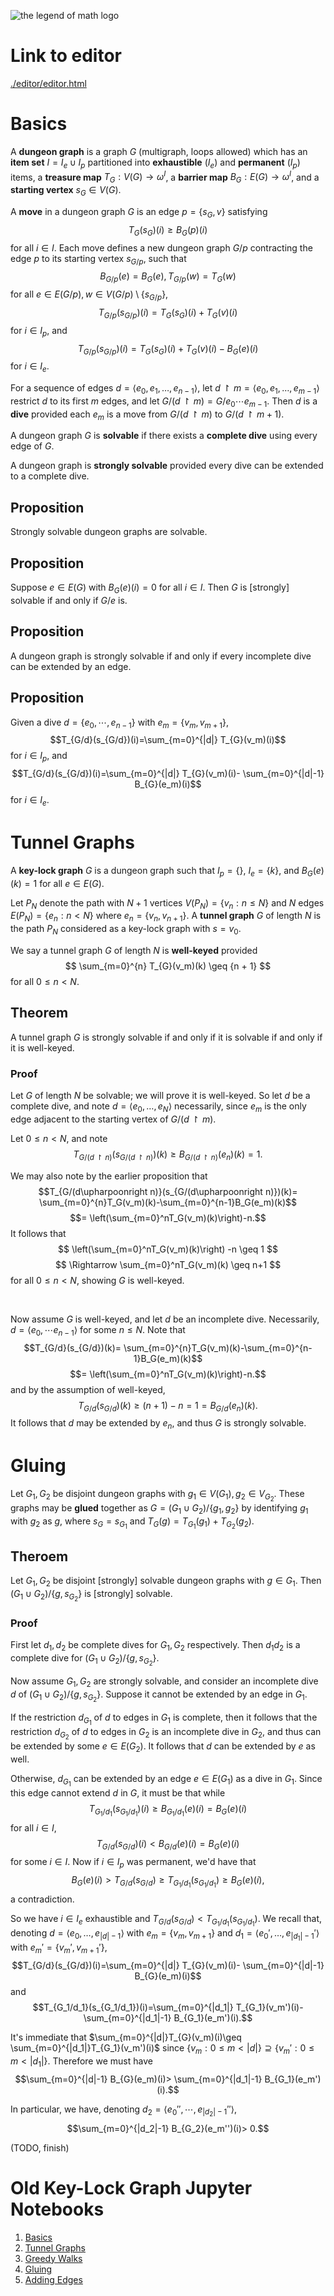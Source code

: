 ![the legend of math logo](assets/legendofmath.svg)

# Link to editor

[./editor/editor.html](./editor/editor.html)

# Basics

A **dungeon graph** is a graph $G$ (multigraph, loops allowed)
which has an **item set** $I=I_e\cup I_p$ partitioned into
**exhaustible** ($I_e$) and **permanent** ($I_p$) items, a
**treasure map** $T_G:V(G)\to \omega^I$, a **barrier map**
$B_G:E(G)\to \omega^I$, and a **starting vertex** $s_G\in V(G)$.

A **move** in a dungeon graph $G$ is
an edge $p=\{s_G,v\}$ satisfying
$$T_G(s_G)(i)\geq B_G(p)(i)$$
for all $i\in I$. Each move defines a new dungeon graph $G/p$
contracting the edge $p$ to its starting vertex $s_{G/p}$,
such that
$$B_{G/p}(e)=B_G(e), T_{G/p}(w)=T_G(w)$$
for all $e\in E(G/p), w\in V(G/p)\setminus\{s_{G/p}\}$,
$$T_{G/p}(s_{G/p})(i)=T_G(s_G)(i)+T_G(v)(i)$$ 
for $i\in I_p$, and
$$T_{G/p}(s_{G/p})(i)=T_G(s_G)(i)+T_G(v)(i)-B_G(e)(i)$$
for $i\in I_e$.

For a sequence of edges
$d=\langle e_0,e_1,\dots,e_{n-1}\rangle$, let
$d\upharpoonright m=\langle e_0,e_1,\dots,e_{m-1}\rangle$
restrict $d$ to its first $m$ edges, and let
$G/(d\upharpoonright m)=G/e_0\cdots e_{m-1}$.
Then $d$ is a **dive** provided each
$e_m$ is a move from $G/(d\upharpoonright m)$ to
$G/(d\upharpoonright m+1)$.

A dungeon graph $G$ is **solvable** if there exists a
**complete dive** using every edge of $G$.

A dungeon graph is **strongly solvable** provided every dive
can be extended to a complete dive.

## Proposition

Strongly solvable dungeon graphs are solvable.

## Proposition

Suppose $e\in E(G)$ with $B_G(e)(i)=0$ for all $i\in I$.
Then $G$ is [strongly] solvable if and only if $G/e$ is.

## Proposition

A dungeon graph is strongly solvable if and only if
every incomplete dive can be extended by an edge.

## Proposition

Given a dive $d=\{e_0,\cdots,e_{n-1}\}$ with
$e_m=\{v_m,v_{m+1}\}$,
$$T_{G/d}(s_{G/d})(i)=\sum_{m=0}^{|d|}
T_{G}(v_m)(i)$$
for $i\in I_p$, and
$$T_{G/d}(s_{G/d})(i)=\sum_{m=0}^{|d|}
T_{G}(v_m)(i)-
\sum_{m=0}^{|d|-1} B_{G}(e_m)(i)$$
for $i\in I_e$.

# Tunnel Graphs

A **key-lock graph** $G$ is a dungeon graph such that
$I_p=\{\}$, $I_e=\{k\}$, 
and $B_{G}(e)(k)=1$ for all $e\in E(G)$.

Let $P_N$ denote the path with $N+1$ vertices
$V(P_N)=\{v_n:n\leq N\}$
and $N$ edges $E(P_N)=\{e_n:n<N\}$ where
$e_n=\{v_n,v_{n+1}\}$.
A **tunnel graph** $G$ of length $N$ is the path $P_N$ considered as a key-lock graph with $s=v_0$.

We say a tunnel graph $G$ of length $N$
is **well-keyed** provided
$$
\sum_{m=0}^{n} T_{G}(v_m)(k) \geq {n + 1}
$$
for all $0\leq n<N$.

## Theorem

A tunnel graph $G$ is strongly solvable if and only if 
it is solvable if and only if
it is well-keyed.

### Proof

Let $G$ of length $N$ be solvable; we will prove it is well-keyed.
So let $d$ be a complete dive, and note $d=\langle e_0,\dots,e_N\rangle$
necessarily, since $e_m$ is the only edge adjacent to
the starting vertex of $G/(d\upharpoonright m)$.

Let $0\leq n<N$, and note
$$T_{G/(d\upharpoonright n)}(s_{G/(d\upharpoonright n)})(k)\geq
B_{G/(d\upharpoonright n)}(e_n)(k)=1.$$

We may also note by the earlier proposition that
$$T_{G/(d\upharpoonright n)}(s_{G/(d\upharpoonright n)})(k)=
\sum_{m=0}^{n}T_G(v_m)(k)-\sum_{m=0}^{n-1}B_G(e_m)(k)$$
$$=
\left(\sum_{m=0}^nT_G(v_m)(k)\right)-n.$$
It follows that
$$
\left(\sum_{m=0}^nT_G(v_m)(k)\right) -n \geq 1
$$
$$
\Rightarrow
\sum_{m=0}^nT_G(v_m)(k) \geq n+1
$$
for all $0\leq n<N$, showing $G$ is well-keyed.

&nbsp;

Now assume $G$ is well-keyed, and let $d$ be an
incomplete dive. Necessarily, $d=\langle e_0,\cdots e_{n-1}\rangle$ for some $n\leq N$. Note that
$$T_{G/d}(s_{G/d})(k)=
\sum_{m=0}^{n}T_G(v_m)(k)-\sum_{m=0}^{n-1}B_G(e_m)(k)$$
$$=
\left(\sum_{m=0}^nT_G(v_m)(k)\right)-n.$$
and by the assumption of well-keyed,
$$T_{G/d}(s_{G/d})(k)\geq
\left(n+1\right) -n = 1 = B_{G/d}(e_n)(k).
$$
It follows that $d$ may be extended by $e_n$,
and thus $G$ is strongly solvable.

# Gluing

Let $G_1,G_2$ be disjoint dungeon graphs with
$g_1\in V(G_1),g_2\in V_{G_2}$.
These graphs may be **glued** together
as $G=(G_1\cup G_2)/\{g_1,g_2\}$ by
identifying $g_1$ with $g_2$ as $g$, where $s_G=s_{G_1}$
and $T_G(g)=T_{G_1}(g_1)+T_{G_2}(g_2)$.

## Theroem

Let $G_1,G_2$ be disjoint [strongly]
solvable dungeon graphs with $g\in G_1$.
Then $(G_1\cup G_2)/\{g,s_{G_2}\}$ is [strongly]
solvable.

### Proof

First let $d_1,d_2$ be complete dives for $G_1,G_2$
respectively. Then $d_1d_2$ is a complete dive for
$(G_1\cup G_2)/\{g,s_{G_2}\}$.

Now assume $G_1,G_2$ are strongly solvable, and consider
an incomplete dive $d$ of $(G_1\cup G_2)/\{g,s_{G_2}\}$.
Suppose it cannot be extended by an edge in $G_1$.

If the
restriction $d_{G_1}$ of $d$ to edges in $G_1$ is complete,
then it follows that the restriction $d_{G_2}$ of $d$
to edges in $G_2$ is an incomplete dive in $G_2$, and thus
can be extended by some $e\in E(G_2)$. It follows that
$d$ can be extended by $e$ as well.

Otherwise, $d_{G_1}$ can be extended by an edge $e\in E(G_1)$
as a dive in $G_1$. Since this edge cannot extend $d$ in $G$,
it must be that while
$$T_{G_1/d_1}(s_{G_1/d_1})(i)\geq B_{G_1/d_1}(e)(i)=B_G(e)(i)$$
for all $i\in I$,
$$T_{G/d}(s_{G/d})(i)< B_{G/d}(e)(i)=B_G(e)(i)$$
for some $i\in I$. Now if $i\in I_p$ was
permanent, we'd have that
$$B_G(e)(i)>T_{G/d}(s_{G/d})\geq T_{G_1/d_1}(s_{G_1/d_1})
\geq B_G(e)(i),$$
a contradiction.

So we have $i\in I_e$ exhaustible and
$T_{G/d}(s_{G/d})< T_{G_1/d_1}(s_{G_1/d_1})$.
We recall that, denoting $d=\langle e_0,\dots,e_{|d|-1}\rangle$
with $e_m=\{v_m,v_{m+1}\}$
and $d_1=\langle e_0',\dots,e_{|d_1|-1}'\rangle$
with $e_m'=\{v_m',v_{m+1}'\}$,
$$T_{G/d}(s_{G/d})(i)=\sum_{m=0}^{|d|}
T_{G}(v_m)(i)-
\sum_{m=0}^{|d|-1} B_{G}(e_m)(i)$$
and
$$T_{G_1/d_1}(s_{G_1/d_1})(i)=\sum_{m=0}^{|d_1|}
T_{G_1}(v_m')(i)-
\sum_{m=0}^{|d_1|-1} B_{G_1}(e_m')(i).$$

It's immediate that
$\sum_{m=0}^{|d|}T_{G}(v_m)(i)\geq
\sum_{m=0}^{|d_1|}T_{G_1}(v_m')(i)$ since
$\{v_m:0\leq m<|d|\}\supseteq\{v_m':0\leq m<|d_1|\}$.
Therefore we must have
$$\sum_{m=0}^{|d|-1} B_{G}(e_m)(i)>
\sum_{m=0}^{|d_1|-1} B_{G_1}(e_m')(i).$$

In particular, we have,
denoting $d_2=\langle e_0'',\cdots,e_{|d_2|-1}''\rangle$,
$$\sum_{m=0}^{|d_2|-1} B_{G_2}(e_m'')(i)> 0.$$

(TODO, finish)

# Old Key-Lock Graph Jupyter Notebooks

1. [Basics](notebooks/basics.ipynb)
2. [Tunnel Graphs](notebooks/tunnel.ipynb)
3. [Greedy Walks](notebooks/greedy.ipynb)
4. [Gluing](notebooks/gluing.ipynb)
5. [Adding Edges](notebooks/addedge.ipynb)